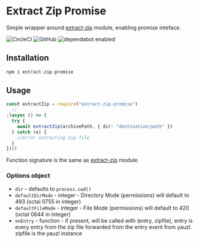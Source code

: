 # Extract Zip Promise

Simple wrapper around [extract-zip](https://www.npmjs.com/package/extract-zip) module, enabling promise inteface.

![CircleCI](https://img.shields.io/circleci/build/github/ivandotv/extract-zip-promise/master)
![GitHub](https://img.shields.io/github/license/ivandotv/extract-zip-promise)
![dependabot enabled](https://flat.badgen.net/dependabot/dependabot/dependabot-core/?icon=dependabot)

## Installation

```js
npm i extract-zip-promise
```

## Usage

```ts
const extractZip = require("extract-zip-promise")
  //
;(async () => {
  try {
    await extractZip(archivePath, { dir: "destination/path" })
  } catch (e) {
    //error extracting zip file
  }
})()
```

Function signature is the same as [extract-zip](https://www.npmjs.com/package/extract-zip) module.

### Options object

- `dir` - defaults to `process.cwd()`
- `defaultDirMode` - integer - Directory Mode (permissions) will default to 493 (octal 0755 in integer)
- `defaultFileMode` - integer - File Mode (permissions) will default to 420 (octal 0644 in integer)
- `onEntry` - function - if present, will be called with (entry, zipfile), entry is every entry from the zip file forwarded from the entry event from yauzl. zipfile is the yauzl instance
